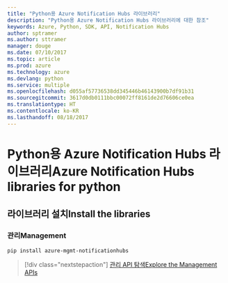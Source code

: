 ```yaml
---
title: "Python용 Azure Notification Hubs 라이브러리"
description: "Python용 Azure Notification Hubs 라이브러리에 대한 참조"
keywords: Azure, Python, SDK, API, Notification Hubs
author: sptramer
ms.author: sttramer
manager: douge
ms.date: 07/10/2017
ms.topic: article
ms.prod: azure
ms.technology: azure
ms.devlang: python
ms.service: multiple
ms.openlocfilehash: d055af57736538dd345446b46143900b7df91b31
ms.sourcegitcommit: 3617d0db0111bbc00072ff8161de2d76606ce0ea
ms.translationtype: HT
ms.contentlocale: ko-KR
ms.lasthandoff: 08/18/2017
---
```

# <a name="azure-notification-hubs-libraries-for-python"></a><span data-ttu-id="40bcd-104">Python용 Azure Notification Hubs 라이브러리</span><span class="sxs-lookup"><span data-stu-id="40bcd-104">Azure Notification Hubs libraries for python</span></span>

## <a name="install-the-libraries"></a><span data-ttu-id="40bcd-105">라이브러리 설치</span><span class="sxs-lookup"><span data-stu-id="40bcd-105">Install the libraries</span></span>


### <a name="management"></a><span data-ttu-id="40bcd-106">관리</span><span class="sxs-lookup"><span data-stu-id="40bcd-106">Management</span></span>

```bash
pip install azure-mgmt-notificationhubs
```

> [!div class="nextstepaction"]
> [<span data-ttu-id="40bcd-107">관리 API 탐색</span><span class="sxs-lookup"><span data-stu-id="40bcd-107">Explore the Management APIs</span></span>](/python/api/overview/azure/notificationhubs/managementlibrary)
